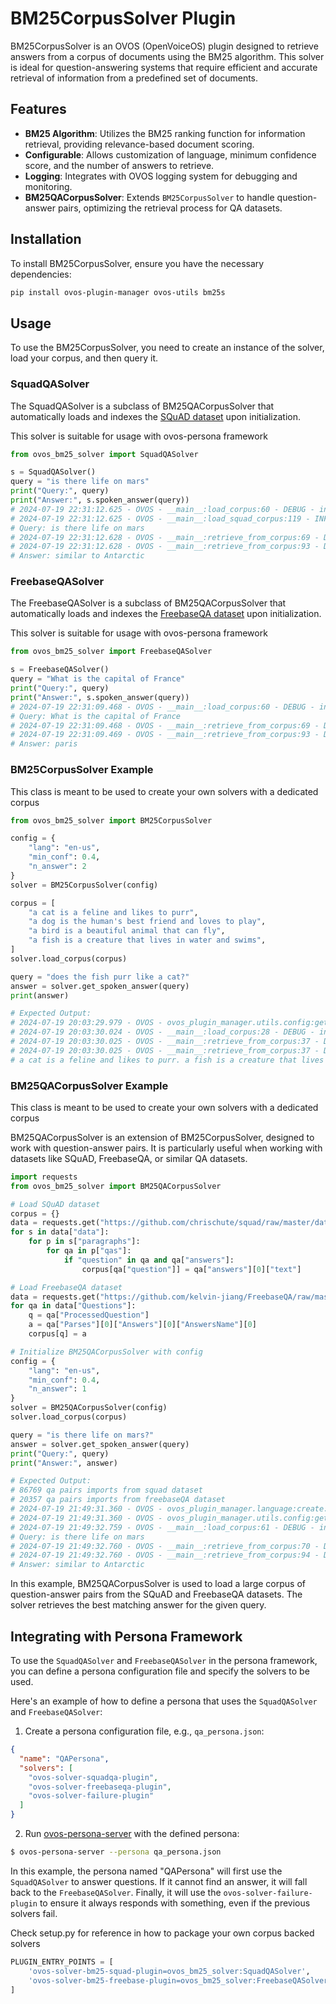 # BM25CorpusSolver Plugin

BM25CorpusSolver is an OVOS (OpenVoiceOS) plugin designed to retrieve answers from a corpus of documents using the BM25
algorithm. This solver is ideal for question-answering systems that require efficient and accurate retrieval of
information from a predefined set of documents.

## Features

- **BM25 Algorithm**: Utilizes the BM25 ranking function for information retrieval, providing relevance-based document
  scoring.
- **Configurable**: Allows customization of language, minimum confidence score, and the number of answers to retrieve.
- **Logging**: Integrates with OVOS logging system for debugging and monitoring.
- **BM25QACorpusSolver**: Extends `BM25CorpusSolver` to handle question-answer pairs, optimizing the retrieval process
  for QA datasets.

## Installation

To install BM25CorpusSolver, ensure you have the necessary dependencies:

```bash
pip install ovos-plugin-manager ovos-utils bm25s
```

## Usage

To use the BM25CorpusSolver, you need to create an instance of the solver, load your corpus, and then query it.

### SquadQASolver

The SquadQASolver is a subclass of BM25QACorpusSolver that automatically loads and indexes the [SQuAD dataset](https://rajpurkar.github.io/SQuAD-explorer/) upon
initialization.

This solver is suitable for usage with ovos-persona framework

```python
from ovos_bm25_solver import SquadQASolver

s = SquadQASolver()
query = "is there life on mars"
print("Query:", query)
print("Answer:", s.spoken_answer(query))
# 2024-07-19 22:31:12.625 - OVOS - __main__:load_corpus:60 - DEBUG - indexed 86769 documents
# 2024-07-19 22:31:12.625 - OVOS - __main__:load_squad_corpus:119 - INFO - Loaded and indexed 86769 question-answer pairs from SQuAD dataset
# Query: is there life on mars
# 2024-07-19 22:31:12.628 - OVOS - __main__:retrieve_from_corpus:69 - DEBUG - Rank 1 (score: 6.334013938903809): How is it postulated that Mars life might have evolved?
# 2024-07-19 22:31:12.628 - OVOS - __main__:retrieve_from_corpus:93 - DEBUG - closest question in corpus: How is it postulated that Mars life might have evolved?
# Answer: similar to Antarctic
```

### FreebaseQASolver

The FreebaseQASolver is a subclass of BM25QACorpusSolver that automatically loads and indexes the [FreebaseQA dataset](https://github.com/kelvin-jiang/FreebaseQA) upon
initialization.

This solver is suitable for usage with ovos-persona framework

```python
from ovos_bm25_solver import FreebaseQASolver

s = FreebaseQASolver()
query = "What is the capital of France"
print("Query:", query)
print("Answer:", s.spoken_answer(query))
# 2024-07-19 22:31:09.468 - OVOS - __main__:load_corpus:60 - DEBUG - indexed 20357 documents
# Query: What is the capital of France
# 2024-07-19 22:31:09.468 - OVOS - __main__:retrieve_from_corpus:69 - DEBUG - Rank 1 (score: 5.996074199676514): what is the capital of france
# 2024-07-19 22:31:09.469 - OVOS - __main__:retrieve_from_corpus:93 - DEBUG - closest question in corpus: what is the capital of france
# Answer: paris
```

### BM25CorpusSolver Example

This class is meant to be used to create your own solvers with a dedicated corpus
```python
from ovos_bm25_solver import BM25CorpusSolver

config = {
    "lang": "en-us",
    "min_conf": 0.4,
    "n_answer": 2
}
solver = BM25CorpusSolver(config)

corpus = [
    "a cat is a feline and likes to purr",
    "a dog is the human's best friend and loves to play",
    "a bird is a beautiful animal that can fly",
    "a fish is a creature that lives in water and swims",
]
solver.load_corpus(corpus)

query = "does the fish purr like a cat?"
answer = solver.get_spoken_answer(query)
print(answer)

# Expected Output:
# 2024-07-19 20:03:29.979 - OVOS - ovos_plugin_manager.utils.config:get_plugin_config:40 - DEBUG - Loaded configuration: {'module': 'ovos-translate-plugin-server', 'lang': 'en-us'}
# 2024-07-19 20:03:30.024 - OVOS - __main__:load_corpus:28 - DEBUG - indexed 4 documents
# 2024-07-19 20:03:30.025 - OVOS - __main__:retrieve_from_corpus:37 - DEBUG - Rank 1 (score: 1.0584375858306885): a cat is a feline and likes to purr
# 2024-07-19 20:03:30.025 - OVOS - __main__:retrieve_from_corpus:37 - DEBUG - Rank 2 (score: 0.481589138507843): a fish is a creature that lives in water and swims
# a cat is a feline and likes to purr. a fish is a creature that lives in water and swims
```

### BM25QACorpusSolver Example

This class is meant to be used to create your own solvers with a dedicated corpus

BM25QACorpusSolver is an extension of BM25CorpusSolver, designed to work with question-answer pairs. It is particularly
useful when working with datasets like SQuAD, FreebaseQA, or similar QA datasets.

```python
import requests
from ovos_bm25_solver import BM25QACorpusSolver

# Load SQuAD dataset
corpus = {}
data = requests.get("https://github.com/chrischute/squad/raw/master/data/train-v2.0.json").json()
for s in data["data"]:
    for p in s["paragraphs"]:
        for qa in p["qas"]:
            if "question" in qa and qa["answers"]:
                corpus[qa["question"]] = qa["answers"][0]["text"]

# Load FreebaseQA dataset
data = requests.get("https://github.com/kelvin-jiang/FreebaseQA/raw/master/FreebaseQA-train.json").json()
for qa in data["Questions"]:
    q = qa["ProcessedQuestion"]
    a = qa["Parses"][0]["Answers"][0]["AnswersName"][0]
    corpus[q] = a

# Initialize BM25QACorpusSolver with config
config = {
    "lang": "en-us",
    "min_conf": 0.4,
    "n_answer": 1
}
solver = BM25QACorpusSolver(config)
solver.load_corpus(corpus)

query = "is there life on mars?"
answer = solver.get_spoken_answer(query)
print("Query:", query)
print("Answer:", answer)

# Expected Output:
# 86769 qa pairs imports from squad dataset
# 20357 qa pairs imports from freebaseQA dataset
# 2024-07-19 21:49:31.360 - OVOS - ovos_plugin_manager.language:create:233 - INFO - Loaded the Language Translation plugin ovos-translate-plugin-server
# 2024-07-19 21:49:31.360 - OVOS - ovos_plugin_manager.utils.config:get_plugin_config:40 - DEBUG - Loaded configuration: {'module': 'ovos-translate-plugin-server', 'lang': 'en-us'}
# 2024-07-19 21:49:32.759 - OVOS - __main__:load_corpus:61 - DEBUG - indexed 107126 documents
# Query: is there life on mars
# 2024-07-19 21:49:32.760 - OVOS - __main__:retrieve_from_corpus:70 - DEBUG - Rank 1 (score: 6.037893295288086): How is it postulated that Mars life might have evolved?
# 2024-07-19 21:49:32.760 - OVOS - __main__:retrieve_from_corpus:94 - DEBUG - closest question in corpus: How is it postulated that Mars life might have evolved?
# Answer: similar to Antarctic
```

In this example, BM25QACorpusSolver is used to load a large corpus of question-answer pairs from the SQuAD and
FreebaseQA datasets. The solver retrieves the best matching answer for the given query.

## Integrating with Persona Framework

To use the `SquadQASolver` and `FreebaseQASolver` in the persona framework, you can define a persona configuration file and specify the solvers to be used.

Here's an example of how to define a persona that uses the `SquadQASolver` and `FreebaseQASolver`:

1. Create a persona configuration file, e.g., `qa_persona.json`:

```json
{
  "name": "QAPersona",
  "solvers": [
    "ovos-solver-squadqa-plugin",
    "ovos-solver-freebaseqa-plugin",
    "ovos-solver-failure-plugin"
  ]
}
```

2. Run [ovos-persona-server](https://github.com/OpenVoiceOS/ovos-persona-server) with the defined persona:

```bash
$ ovos-persona-server --persona qa_persona.json
```

In this example, the persona named "QAPersona" will first use the `SquadQASolver` to answer questions. If it cannot find an answer, it will fall back to the `FreebaseQASolver`. Finally, it will use the `ovos-solver-failure-plugin` to ensure it always responds with something, even if the previous solvers fail.


Check setup.py for reference in how to package your own corpus backed solvers

```python
PLUGIN_ENTRY_POINTS = [
    'ovos-solver-bm25-squad-plugin=ovos_bm25_solver:SquadQASolver',
    'ovos-solver-bm25-freebase-plugin=ovos_bm25_solver:FreebaseQASolver'
]
```